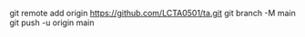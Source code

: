 git remote add origin https://github.com/LCTA0501/ta.git
git branch -M main
git push -u origin main

